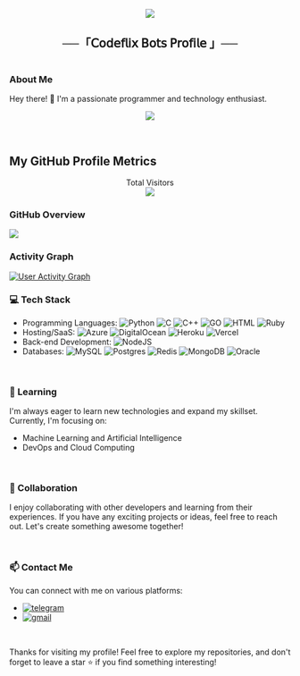 <p align="center">
  <img src="https://readme-typing-svg.herokuapp.com?color=DC143C&center=true&lines=Welcome+to+My+GitHub+Profile;Exploring+the+world+of+code;Sharing+my+projects+and+learnings;Enjoy+your+stay!&width=600&height=180">
</p>

<h2 align="center">
    ──「𝖢𝗈𝖽𝖾𝖿𝗅𝗂𝗑 𝖡𝗈𝗍𝗌 𝖯𝗋𝗈𝖿𝗂𝗅𝖾 」──
</h2>

<div style="display: flex;">
  <div style="flex: 1;">
    <h3>About Me</h3>
    <p>
      Hey there! 👋 I'm a passionate programmer and technology enthusiast.
<p align="center">
<img src="https://graph.org/file/fdc47d088a48eb981c713.jpg">
</p>

<br>

## My GitHub Profile Metrics

<p align="center"> 
  Total Visitors<br>
  <img src="https://profile-counter.glitch.me/erotixe/count.svg" />
</p>

### GitHub Overview

<a href="https://github.com/erotixe/github-readme-stats">
  <img src="https://denvercoder1-github-readme-stats.vercel.app/api/?username=erotixe&show_icons=True&include_all_commits=True&count_private=True&theme=react&hide_border=True&bg_color=1F222E&title_color=F85D7F&icon_color=F8D866" />
</a>

### Activity Graph

<a href="https://github.com/Infamous-Hydra/github-readme-activity-graph">
  <img alt="User Activity Graph" src="https://github-readme-activity-graph.vercel.app/graph/?username=erotixe&bg_color=282828&color=ebdbb2&line=83a598&point=ffffff&hide_border=true" />
</a>

### 💻 Tech Stack

- Programming Languages: ![Python](https://img.shields.io/badge/python-3670A0?style=for-the-badge&logo=python&logoColor=ffdd54) ![C](https://img.shields.io/badge/c-%2300599C.svg?style=for-the-badge&logo=c&logoColor=white) ![C++](https://img.shields.io/badge/c++-%2300599C.svg?style=for-the-badge&logo=c%2B%2B&logoColor=white) ![GO](https://img.shields.io/badge/go-%2300ADD8.svg?style=for-the-badge&logo=go&logoColor=white) ![HTML](https://img.shields.io/badge/HTML5-E34F26?style=for-the-badge&logo=html5&logoColor=white) ![Ruby](https://img.shields.io/badge/ruby-%23CC342D.svg?style=for-the-badge&logo=ruby&logoColor=white)
- Hosting/SaaS: ![Azure](https://img.shields.io/badge/azure-%230072C6.svg?style=for-the-badge&logo=azure-devops&logoColor=white) ![DigitalOcean](https://img.shields.io/badge/DigitalOcean-%230167ff.svg?style=for-the-badge&logo=digitalOcean&logoColor=white) ![Heroku](https://img.shields.io/badge/heroku-%23430098.svg?style=for-the-badge&logo=heroku&logoColor=white) ![Vercel](https://img.shields.io/badge/vercel-%23000000.svg?style=for-the-badge&logo=vercel&logoColor=white)
- Back-end Development: ![NodeJS](https://img.shields.io/badge/node.js-6DA55F?style=for-the-badge&logo=node.js&logoColor=white)
- Databases: ![MySQL](https://img.shields.io/badge/mysql-%2300f.svg?style=for-the-badge&logo=mysql&logoColor=white) ![Postgres](https://img.shields.io/badge/postgres-%23316192.svg?style=for-the-badge&logo=postgresql&logoColor=white) ![Redis](https://img.shields.io/badge/redis-%23DD0031.svg?style=for-the-badge&logo=redis&logoColor=white) ![MongoDB](https://img.shields.io/badge/MongoDB-%234ea94b.svg?style=for-the-badge&logo=mongodb&logoColor=white) ![Oracle](https://img.shields.io/badge/Oracle-F80000?style=for-the-badge&logo=oracle&logoColor=white)

<br>

### 🌱 Learning

I'm always eager to learn new technologies and expand my skillset. Currently, I'm focusing on:

- Machine Learning and Artificial Intelligence
- DevOps and Cloud Computing

<br>

### 🤝 Collaboration

I enjoy collaborating with other developers and learning from their experiences. If you have any exciting projects or ideas, feel free to reach out. Let's create something awesome together!

<br>

### 📫 Contact Me

You can connect with me on various platforms:

- [![telegram](https://img.shields.io/badge/🄺🄰🅁🄼🄰-Telegram-blue?style=for-the-badge&logo=telegram)](https://t.me/codeflix_bots)
- [![gmail](https://img.shields.io/badge/makandu2054@gmail.com-Gmail-red?style=for-the-badge&logo=gmail)](mailto:codeflixbots@gmail.com)

<br>

Thanks for visiting my profile! Feel free to explore my repositories, and don't forget to leave a star ⭐️ if you find something interesting!
